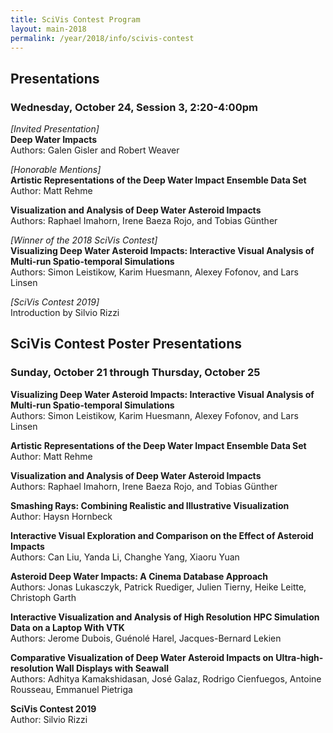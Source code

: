 ```yaml
---
title: SciVis Contest Program
layout: main-2018
permalink: /year/2018/info/scivis-contest
---
```


## Presentations
### Wednesday, October 24, Session 3, 2:20-4:00pm

*[Invited Presentation]*  
**Deep Water Impacts**  
Authors: Galen Gisler and Robert Weaver 

*[Honorable Mentions]*  
**Artistic Representations of the Deep Water Impact Ensemble Data Set**  
Author: Matt Rehme

**Visualization and Analysis of Deep Water Asteroid Impacts**  
Authors: Raphael Imahorn, Irene Baeza Rojo, and Tobias Günther

*[Winner of the 2018 SciVis Contest]*  
**Visualizing Deep Water Asteroid Impacts: Interactive Visual Analysis of Multi-run Spatio-temporal Simulations**  
Authors:  Simon Leistikow, Karim Huesmann, Alexey Fofonov, and Lars Linsen

*[SciVis Contest 2019]*  
Introduction by Silvio Rizzi

## SciVis Contest Poster Presentations
### Sunday, October 21 through Thursday, October 25

**Visualizing Deep Water Asteroid Impacts: Interactive Visual Analysis of Multi-run Spatio-temporal Simulations**  
Authors:  Simon Leistikow, Karim Huesmann, Alexey Fofonov, and Lars Linsen

**Artistic Representations of the Deep Water Impact Ensemble Data Set**  
Author: Matt Rehme

**Visualization and Analysis of Deep Water Asteroid Impacts**  
Authors: Raphael Imahorn, Irene Baeza Rojo, and Tobias Günther

**Smashing Rays: Combining Realistic and Illustrative Visualization**   
Author: Haysn Hornbeck 

**Interactive Visual Exploration and Comparison on the Effect of Asteroid Impacts**  
Authors: Can Liu, Yanda Li, Changhe Yang, Xiaoru Yuan

**Asteroid Deep Water Impacts: A Cinema Database Approach**  
Authors: Jonas Lukasczyk, Patrick Ruediger, Julien Tierny, Heike Leitte, Christoph Garth  

**Interactive Visualization and Analysis of High Resolution HPC Simulation Data on a Laptop With VTK**  
Authors: Jerome Dubois, Guénolé Harel, Jacques-Bernard Lekien  

**Comparative Visualization of Deep Water Asteroid Impacts on Ultra-high-resolution Wall Displays with Seawall**   
Authors: Adhitya Kamakshidasan, José Galaz, Rodrigo Cienfuegos, Antoine Rousseau, Emmanuel Pietriga   
  
**SciVis Contest 2019**  
Author: Silvio Rizzi    
